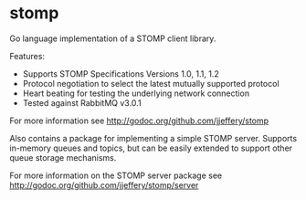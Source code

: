stomp
=====

Go language implementation of a STOMP client library.

Features:

* Supports STOMP Specifications Versions 1.0, 1.1, 1.2
* Protocol negotiation to select the latest mutually supported protocol
* Heart beating for testing the underlying network connection
* Tested against RabbitMQ v3.0.1

For more information see http://godoc.org/github.com/jjeffery/stomp

Also contains a package for implementing a simple STOMP server.
Supports in-memory queues and topics, but can be easily extended to
support other queue storage mechanisms.

For more information on the STOMP server package see
http://godoc.org/github.com/jjeffery/stomp/server 

